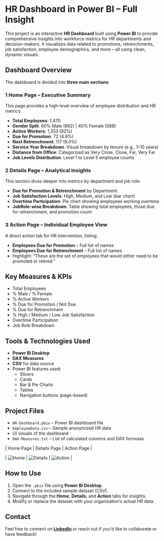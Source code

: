 #  HR Dashboard in Power BI – Full Insight

This project is an interactive **HR Dashboard** built using **Power BI** to provide comprehensive insights into workforce metrics for HR departments and decision-makers. It visualizes data related to promotions, retrenchments, job satisfaction, employee demographics, and more – all using clean, dynamic visuals.

## Dashboard Overview

The dashboard is divided into **three main sections**:

### 1️ Home Page – Executive Summary

This page provides a high-level overview of employee distribution and HR metrics:

-  **Total Employees**: 1,470
-  **Gender Split**: 60% Male (882) | 40% Female (588)
-  **Active Workers**: 1,353 (92%)
-  **Due for Promotion**: 72 (4.9%)
-  **Next Retrenchment**: 117 (8.0%)
-  **Service Year Breakdown**: Visual breakdown by tenure (e.g., 1–10 years)
-  **Distance from Office**: Categorized as Very Close, Close, Far, Very Far
-  **Job Levels Distribution**: Level 1 to Level 5 employee counts

### 2️ Details Page – Analytical Insights

This section dives deeper into metrics by department and job role:

-  **Due for Promotion & Retrenchment** by Department  
-  **Job Satisfaction Levels**: High, Medium, and Low (bar chart)
-  **Overtime Participation**: Pie chart showing employees working overtime
-  **JobRole-wise Breakdown**: Table showing total employees, those due for retrenchment, and promotion count

### 3️ Action Page – Individual Employee View

A direct action tab for HR intervention, listing:

-  **Employees Due for Promotion** – Full list of names
-  **Employees Due for Retrenchment** – Full list of names
-  Highlight: “These are the set of employees that would either need to be promoted or retired.”

##  Key Measures & KPIs

- Total Employees
- % Male / % Female
- % Active Workers
- % Due for Promotion / Not Due
- % Due for Retrenchment
- % High / Medium / Low Job Satisfaction
- Overtime Participation
- Job Role Breakdown

##  Tools & Technologies Used

- **Power BI Desktop**
- **DAX Measures**
- **CSV** for data source
- Power BI features used:  
  - Slicers  
  - Cards  
  - Bar & Pie Charts  
  - Tables  
  - Navigation buttons (page-based)

##  Project Files

- `HR-Dashboard.pbix` – Power BI dashboard file
- `EmployeeData.csv` – Sample anonymized HR data
- UI visuals of the dashboard
- `DAX-Measures.txt` – List of calculated columns and DAX formulas

|  Home Page  |  Details Page  |  Action Page  |

| ![Home](./Screenshots/HomePage.png) | ![Details](./Screenshots/DetailsPage.png) | ![Action](./Screenshots/ActionPage.png) |

##  How to Use

1. Open the `.pbix` file using **Power BI Desktop**.
2. Connect to the included sample dataset (CSV).
3. Navigate through the **Home**, **Details**, and **Action** tabs for insights.
4. Modify or replace the dataset with your organization’s actual HR data.

##  Contact

Feel free to connect on **[LinkedIn](https://www.linkedin.com/in/danish641)** or reach out if you'd like to collaborate or have feedback!
